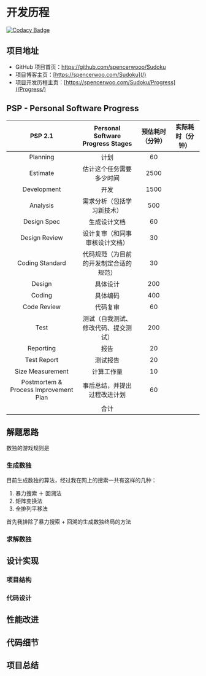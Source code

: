 # 开发历程

[![Codacy Badge](https://api.codacy.com/project/badge/Grade/b6449ccc6f3546e686ff8227525ef14e)](https://www.codacy.com/app/spencerwooo/Sudoku?utm_source=github.com&utm_medium=referral&utm_content=spencerwooo/Sudoku&utm_campaign=Badge_Grade)

## 项目地址

-   GitHub 项目首页：<https://github.com/spencerwooo/Sudoku>
-   项目博客主页：[https://spencerwoo.com/Sudoku](/)
-   项目开发历程主页：[https://spencerwoo.com/Sudoku/Progress](/Progress/)

## PSP - Personal Software Progress

|                PSP 2.1                | Personal Software Progress Stages | 预估耗时（分钟） | 实际耗时（分钟） |
| :-----------------------------------: | :-------------------------------: | :------: | :------: |
|                Planning               |                 计划                |    60    |          |
|                Estimate               |            估计这个任务需要多少时间           |   2500   |          |
|              Development              |                 开发                |   1500   |          |
|                Analysis               |           需求分析（包括学习新技术）           |    500   |          |
|              Design Spec              |               生成设计文档              |    60    |          |
|             Design Review             |          设计复审（和同事审核设计文档）          |    30    |          |
|            Coding Standard            |        代码规范（为目前的开发制定合适的规范）        |    30    |          |
|                 Design                |                具体设计               |    200   |          |
|                 Coding                |                具体编码               |    400   |          |
|              Code Review              |                代码复审               |    60    |          |
|                  Test                 |         测试（自我测试、修改代码、提交测试）        |    200   |          |
|               Reporting               |                 报告                |    20    |          |
|              Test Report              |                测试报告               |    20    |          |
|            Size Measurement           |               计算工作量               |    10    |          |
| Postmortem & Process Improvement Plan |           事后总结，并提出过程改进计划          |    60    |          |
|                                       |                 合计                |          |          |

## 解题思路

数独的游戏规则是

### 生成数独

目前生成数独的算法，经过我在网上的搜索一共有这样的几种：

1.  暴力搜索 ＋ 回溯法
2.  矩阵变换法
3.  全排列平移法

首先我排除了暴力搜索 + 回溯的生成数独终局的方法

### 求解数独

## 设计实现

### 项目结构

### 代码设计

## 性能改进

## 代码细节

## 项目总结

